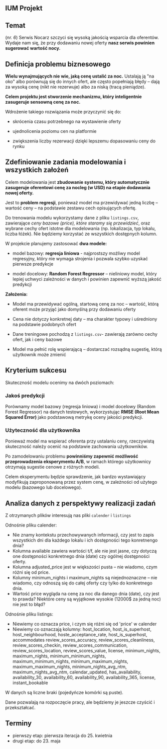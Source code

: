## IUM Projekt

## Temat

(_nr. 6_) Serwis Nocarz szczyci się wysoką jakością wsparcia dla oferentów. Wydaje nam się, że przy dodawaniu nowej oferty **nasz serwis powinien sugerować wartość nocy.**

## Definicja problemu biznesowego

**Wielu wynajmujących nie wie, jaką cenę ustalić za noc.**
Ustalają ją "na oko" albo porównują się do innych ofert, ale często popełniają błędy – dają za wysoką cenę (nikt nie rezerwuje) albo za niską (tracą pieniądze).

**Celem projektu jest stworzenie mechanizmu, który inteligentnie zasugeruje sensowną cenę za noc.**

Wdrożenie takiego rozwiązania może przyczynić się do:

- skrócenia czasu potrzebnego na wystawienie oferty

- ujednolicenia poziomu cen na platformie

- zwiększenia liczby rezerwacji dzięki lepszemu dopasowaniu ceny do rynku

## Zdefiniowanie zadania modelowania i wszystkich założeń

Celem modelowania jest **zbudowanie systemu, który automatycznie zasugeruje oferentowi cenę za nocleg (w USD) na etapie dodawania nowej oferty.**

Jest to **problem regresji**, ponieważ model ma przewidywać jedną liczbę – wartość ceny – na podstawie zestawu cech opisujących ofertę.

Do trenowania modelu wykorzystamy dane z pliku `listings.csv`, zawierające _ceny bazowe (price), które staramy się przewidzieć_, oraz wybrane cechy ofert istotne dla modelowania (np. lokalizacja, typ lokalu, liczba łóżek). Nie będziemy korzystać ze wszystkich dostępnych kolumn.

W projekcie planujemy zastosować **dwa modele:**

- model bazowy: **regresja liniowa** - najprostszy możliwy model regresyjny, który nie wymaga strojenia i pozwala szybko uzyskać pierwsze predykcje

- model docelowy: **Random Forest Regressor** – nieliniowy model, który lepiej uchwyci zależności w danych i powinien zapewnić wyższą jakość predykcji

**Założenia:**

- Model ma przewidywać ogólną, startową cenę za noc – wartość, którą oferent może przyjąć jako domyślną przy dodawaniu oferty

- Cena nie dotyczy konkretnej daty – ma charakter typowy i uśredniony na podstawie podobnych ofert

- Dane treningowe pochodzą z `listings.csv`- zawierają zarówno cechy ofert, jak i ceny bazowe

- Model ma pełnić rolę wspierającą – dostarczać rozsądną sugestię, którą użytkownik może zmienić

## Kryterium sukcesu

Skuteczność modelu ocenimy na dwóch poziomach:

### Jakoś predykcji

Porównamy model bazowy (regresja liniowa) i model docelowy (Random Forest Regressor) na danych testowych, wykorzystując **RMSE (Root Mean Squared Error)** jako podstawową metrykę oceny jakości predykcji.

### Użyteczność dla użytkownika

Ponieważ model ma wspierać oferenta przy ustalaniu ceny, rzeczywistą skuteczność należy ocenić na podstawie zachowania użytkowników.

Po zamodelowaniu problemu **powinniśmy zapewnić możliwość przeprowadzenia eksperymentu A/B**, w ramach którego użytkownicy otrzymają sugestie cenowe z różnych modeli.

Celem eksperymentu będzie sprawdzenie, jak bardzo wystawiający modyfikują zaproponowaną przez system cenę, w zależności od użytego modelu (bazowego lub docelowego).

## Analiza danych z perspektywy realizacji zadań

Z otrzymanych plików interesują nas pliki `calender` i `listings`

Odnośnie pliku calender:

- Nie znamy kontekstu przechowywanych informacji, czy jest to zapis wszystkich dni dla każdego lokalu i ich dostępności tego konretnengo dnia?
- Kolumna available zawiera wartości t/f, ale nie jest jasne, czy dotyczą one dostępności konkretnego dnia (date) czy ogólnej dostępności oferty.
- Kolumna adjusted_price jest w większości pusta – nie wiadomo, czym różni się od price.
- Kolumny minimum_nights i maximum_nights są niejednoznaczne – nie wiadomo, czy odnoszą się do całej oferty czy tylko do konkretnego dnia.
- Wartość price wygląda na cenę za noc dla danego dnia (date), czy jest to prawda? Niektóre ceny są wyjątkowe wysokie (12000$ za jedną noc) nie jest to błąd?

Odnośnie pliku listings:

- Niewiemy co oznacza price, i czym się różni się od 'price' w calender
- Niewiemy co oznaczają kolumny: host_location, host_is_superhost, host_neighbourhood, hoste_acceptance_rate, host_is_superhost, accommodates review_scores_accuracy, review_scores_cleanliness, review_scores_checkin, review_scores_communication, review_scores_location, review_scores_value, license, minimum_nights, maximum_nights, minimum_minimum_nights, maximum_minimum_nights, minimum_maximum_nights, maximum_maximum_nights, minimum_nights_avg_ntm, maximum_nights_avg_ntm, calendar_updated, has_availability, availability_30, availability_60, availability_90, availability_365, license, instant_bookable

W danych są liczne braki (pojedyńcze komórki są puste).

Dane pozwalają na rozpoczęcie pracy, ale będziemy je jeszcze czyścić i przekształcać.

## Terminy

- pierwszy etap: pierwsza iteracja do 25. kwietnia
- drugi etap: do 23. maja
